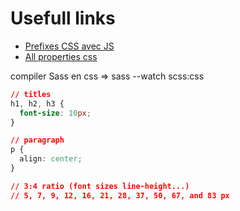 # Usefull links
- [Prefixes CSS avec JS](https://leaverou.github.io/prefixfree/)
- [All properties css](https://openclassrooms.com/en/courses/1603881-apprenez-a-creer-votre-site-web-avec-html5-et-css3/1608902-memento-des-proprietes-css)

compiler Sass en css => sass --watch scss:css

```css
// titles
h1, h2, h3 {
  font-size: 10px;
}

// paragraph
p {
  align: center;
}

// 3:4 ratio (font sizes line-height...)
// 5, 7, 9, 12, 16, 21, 28, 37, 50, 67, and 83 px

```
